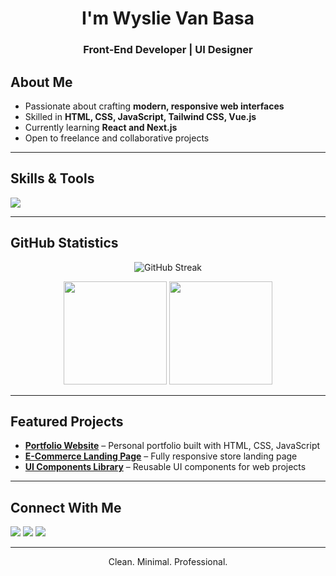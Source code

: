 <h1 align="center">I'm Wyslie Van Basa </h1>
<h3 align="center">Front-End Developer | UI Designer</h3>


## About Me  
- Passionate about crafting **modern, responsive web interfaces**  
- Skilled in **HTML, CSS, JavaScript, Tailwind CSS, Vue.js**  
- Currently learning **React and Next.js**  
- Open to freelance and collaborative projects  

---

## Skills & Tools  
<p align="left">
  <img src="https://skillicons.dev/icons?i=html,css,js,tailwind,vue,react,git,github,figma" />
</p>

---

## GitHub Statistics  
<p align="center">
  <img src="https://github-readme-streak-stats.herokuapp.com/?user=YOURUSERNAME&theme=tokyonight" alt="GitHub Streak">
</p>

<p align="center">
  <img src="https://github-readme-stats.vercel.app/api?username=YOURUSERNAME&show_icons=true&theme=tokyonight" height="165">
  <img src="https://github-readme-stats.vercel.app/api/top-langs/?username=YOURUSERNAME&layout=compact&theme=tokyonight" height="165">
</p>

---

## Featured Projects  
- **[Portfolio Website](https://github.com/yourusername/portfolio)** – Personal portfolio built with HTML, CSS, JavaScript  
- **[E-Commerce Landing Page](https://github.com/yourusername/ecommerce)** – Fully responsive store landing page  
- **[UI Components Library](https://github.com/yourusername/ui-library)** – Reusable UI components for web projects  

---

## Connect With Me  
<p>
  <a href="https://linkedin.com/in/yourusername"><img src="https://img.shields.io/badge/LinkedIn-0A66C2?logo=linkedin&logoColor=white&style=for-the-badge"></a>
  <a href="wyslievan@gmail.com"><img src="https://img.shields.io/badge/Email-D14836?logo=gmail&logoColor=white&style=for-the-badge"></a>
  <a href="https://wys-portfolio-two.vercel.app/"><img src="https://img.shields.io/badge/Portfolio-000?logo=firefox&logoColor=white&style=for-the-badge"></a>
</p>

---

<p align="center">Clean. Minimal. Professional.</p>
